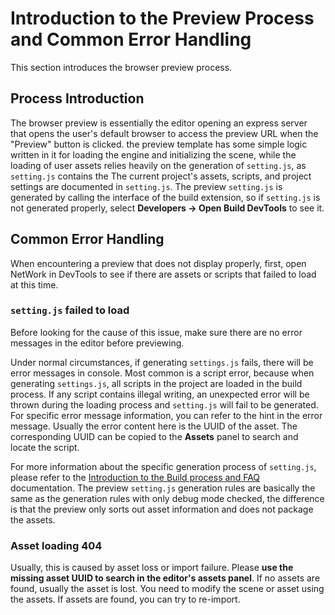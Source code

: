 # Introduction to the Preview Process and Common Error Handling

This section introduces the browser preview process.

## Process Introduction

The browser preview is essentially the editor opening an express server that opens the user's default browser to access the preview URL when the "Preview" button is clicked. the preview template has some simple logic written in it for loading the engine and initializing the scene, while the loading of user assets relies heavily on the generation of `setting.js`, as `setting.js` contains the The current project's assets, scripts, and project settings are documented in `setting.js`. The preview `setting.js` is generated by calling the interface of the build extension, so if `setting.js` is not generated properly, select **Developers -> Open Build DevTools** to see it.

## Common Error Handling

When encountering a preview that does not display properly, first, open NetWork in DevTools to see if there are assets or scripts that failed to load at this time.

### `setting.js` failed to load

Before looking for the cause of this issue, make sure there are no error messages in the editor before previewing.

Under normal circumstances, if generating `settings.js` fails, there will be error messages in console. Most common is a script error, because when generating `settings.js`, all scripts in the project are loaded in the build process. If any script contains illegal writing, an unexpected error will be thrown during the loading process and `setting.js` will fail to be generated. For specific error message information, you can refer to the hint in the error message. Usually the error content here is the UUID of the asset. The corresponding UUID can be copied to the __Assets__ panel to search and locate the script.

For more information about the specific generation process of `setting.js`, please refer to the [Introduction to the Build process and FAQ](../publish/build-guide.md) documentation. The preview `setting.js` generation rules are basically the same as the generation rules with only debug mode checked, the difference is that the preview only sorts out asset information and does not package the assets.

### Asset loading 404

Usually, this is caused by asset loss or import failure. Please **use the missing asset UUID to search in the editor's assets panel**. If no assets are found, usually the asset is lost. You need to modify the scene or asset using the assets. If assets are found, you can try to re-import.
